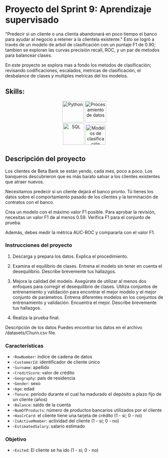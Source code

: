 # Proyecto del Sprint 9: Aprendizaje supervisado
"Predecir si un cliente o una clienta abandonará en poco tiempo el banco para ayudar al negocio a retener a la clientela existente."
Esto se logró a través de un modelo de arbol de clasificación con un puntaje F1 de 0.90; tambien se exploran las curvas precisión recall, ROC, y un par de metodos para balancear clases.


En este proyecto se explora mas a fondo los metodos de clasificación; revisando codificaciones, escalados, metricas de clasificación,  el desbalance de clases y multiples metricas del los modelos.

## Skills:

<div align='center'>
<img width="68" alt="Python" src="https://github.com/user-attachments/assets/09e688bb-3441-44b6-89d1-1729e078eaf3">
<img width="68" alt="Procesamiento de datos" src="https://github.com/user-attachments/assets/4f67bdb5-2593-4be6-842c-4b7475b8faf7">
</div>

<div align='center'>
<img width="68" alt="SQL" src="https://github.com/user-attachments/assets/c1345495-ffa2-4ff1-af5e-afdda465d1cb">
<img width="64" alt="Modelos de clasificación" src="https://github.com/user-attachments/assets/b5d65030-1c63-45c8-86fe-91a3046bc694">
</div>

## Descripción del proyecto
Los clientes de Beta Bank se están yendo, cada mes, poco a poco. Los banqueros descubrieron que es más barato salvar a los clientes existentes que atraer nuevos.

Necesitamos predecir si un cliente dejará el banco pronto. Tú tienes los datos sobre el comportamiento pasado de los clientes y la terminación de contratos con el banco.

Crea un modelo con el máximo valor F1 posible. Para aprobar la revisión, necesitas un valor F1 de al menos 0.59. Verifica F1 para el conjunto de prueba. 

Además, debes medir la métrica AUC-ROC y compararla con el valor F1.

### Instrucciones del proyecto
1. Descarga y prepara los datos.  Explica el procedimiento.

2. Examina el equilibrio de clases. Entrena el modelo sin tener en cuenta el desequilibrio. Describe brevemente tus hallazgos.

3. Mejora la calidad del modelo. Asegúrate de utilizar al menos dos enfoques para corregir el desequilibrio de clases. Utiliza conjuntos de entrenamiento y validación para encontrar el mejor modelo y el mejor conjunto de parámetros. Entrena diferentes modelos en los conjuntos de entrenamiento y validación. Encuentra el mejor. Describe brevemente tus hallazgos.

4. Realiza la prueba final.

Descripción de los datos
Puedes encontrar los datos en el archivo  /datasets/Churn.csv file. 

### Características

- -`RowNumber`: índice de cadena de datos
- -`CustomerId`: identificador de cliente único
- -`Surname`: apellido
- -`CreditScore`: valor de crédito
- -`Geography`: país de residencia
- -`Gender`: sexo
- -`Age`: edad
- -`Tenure`: período durante el cual ha madurado el depósito a plazo fijo de un cliente (años)
- -`Balance`: saldo de la cuenta
- -`NumOfProducts`: número de productos bancarios utilizados por el cliente
- -`HasCrCard`: el cliente tiene una tarjeta de crédito (1 - sí; 0 - no)
- -`IsActiveMember`: actividad del cliente (1 - sí; 0 - no)
- -`EstimatedSalary`: salario estimado

### Objetivo

- -`Exited`: El cliente se ha ido (1 - sí; 0 - no)
